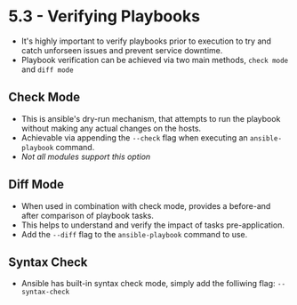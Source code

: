 # 5.3 - Verifying Playbooks

- It's highly important to verify playbooks prior to execution to try and catch unforseen issues and prevent service downtime.
- Playbook verification can be achieved via two main methods, `check mode` and `diff mode`

## Check Mode

- This is ansible's dry-run mechanism, that attempts to run the playbook without making any actual changes on the hosts.
- Achievable via appending the `--check` flag when executing an `ansible-playbook` command.
- *Not all modules support this option*

## Diff Mode

- When used in combination with check mode, provides a before-and after comparison of playbook tasks.
- This helps to understand and verify the impact of tasks pre-application.
- Add the `--diff` flag to the `ansible-playbook` command to use.

## Syntax Check

- Ansible has built-in syntax check mode, simply add the folliwing flag: `--syntax-check`
